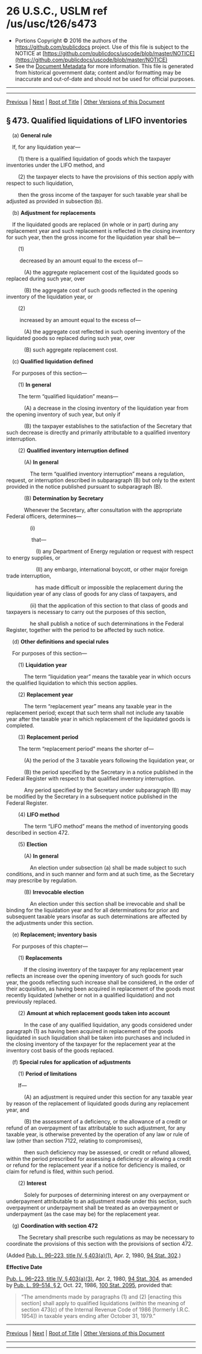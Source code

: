 ---
---

# 26 U.S.C., USLM ref /us/usc/t26/s473

* Portions Copyright © 2016 the authors of the https://github.com/publicdocs project.
  Use of this file is subject to the NOTICE at [https://github.com/publicdocs/uscode/blob/master/NOTICE](https://github.com/publicdocs/uscode/blob/master/NOTICE)
* See the [Document Metadata](././../../../../../../../..//README.md) for more information.
  This file is generated from historical government data; content and/or formatting may be inaccurate and out-of-date and should not be used for official purposes.

----------
----------

[Previous](./../../../../../../../..//us/usc/t26/stA/ch1/schE/ptII/sptD/m__us_usc_t26_s472.md) | [Next](./../../../../../../../..//us/usc/t26/stA/ch1/schE/ptII/sptD/m__us_usc_t26_s474.md) | [Root of Title](./../../../../../../../../) | [Other Versions of this Document](https://publicdocs.github.io/go/links?ns=uslm&ref=%2Fus%2Fusc%2Ft26%2Fs473)

## § 473. Qualified liquidations of LIFO inventories

    (a) __General rule__ 

    If, for any liquidation year—

        (1) there is a qualified liquidation of goods which the taxpayer inventories under the LIFO method, and

        (2) the taxpayer elects to have the provisions of this section apply with respect to such liquidation,

        then the gross income of the taxpayer for such taxable year shall be adjusted as provided in subsection (b).

    (b) __Adjustment for replacements__ 

    If the liquidated goods are replaced (in whole or in part) during any replacement year and such replacement is reflected in the closing inventory for such year, then the gross income for the liquidation year shall be—

        (1)

         decreased by an amount equal to the excess of—

            (A) the aggregate replacement cost of the liquidated goods so replaced during such year, over

            (B) the aggregate cost of such goods reflected in the opening inventory of the liquidation year, or

        (2)

         increased by an amount equal to the excess of—

            (A) the aggregate cost reflected in such opening inventory of the liquidated goods so replaced during such year, over

            (B) such aggregate replacement cost.

    (c) __Qualified liquidation defined__ 

    For purposes of this section—

        (1) __In general__ 

        The term “qualified liquidation” means—

            (A) a decrease in the closing inventory of the liquidation year from the opening inventory of such year, but only if

            (B) the taxpayer establishes to the satisfaction of the Secretary that such decrease is directly and primarily attributable to a qualified inventory interruption.

        (2) __Qualified inventory interruption defined__ 

            (A) __In general__ 

                The term “qualified inventory interruption” means a regulation, request, or interruption described in subparagraph (B) but only to the extent provided in the notice published pursuant to subparagraph (B).

            (B) __Determination by Secretary__ 

            Whenever the Secretary, after consultation with the appropriate Federal officers, determines—

                (i)

                 that—

                    (I) any Department of Energy regulation or request with respect to energy supplies, or

                    (II) any embargo, international boycott, or other major foreign trade interruption,

                 has made difficult or impossible the replacement during the liquidation year of any class of goods for any class of taxpayers, and

                (ii) that the application of this section to that class of goods and taxpayers is necessary to carry out the purposes of this section,

                he shall publish a notice of such determinations in the Federal Register, together with the period to be affected by such notice.

    (d) __Other definitions and special rules__ 

    For purposes of this section—

        (1) __Liquidation year__ 

            The term “liquidation year” means the taxable year in which occurs the qualified liquidation to which this section applies.

        (2) __Replacement year__ 

            The term “replacement year” means any taxable year in the replacement period; except that such term shall not include any taxable year after the taxable year in which replacement of the liquidated goods is completed.

        (3) __Replacement period__ 

        The term “replacement period” means the shorter of—

            (A) the period of the 3 taxable years following the liquidation year, or

            (B) the period specified by the Secretary in a notice published in the Federal Register with respect to that qualified inventory interruption.

            Any period specified by the Secretary under subparagraph (B) may be modified by the Secretary in a subsequent notice published in the Federal Register.

        (4) __LIFO method__ 

            The term “LIFO method” means the method of inventorying goods described in section 472.

        (5) __Election__ 

            (A) __In general__ 

                An election under subsection (a) shall be made subject to such conditions, and in such manner and form and at such time, as the Secretary may prescribe by regulation.

            (B) __Irrevocable election__ 

                An election under this section shall be irrevocable and shall be binding for the liquidation year and for all determinations for prior and subsequent taxable years insofar as such determinations are affected by the adjustments under this section.

    (e) __Replacement; inventory basis__ 

    For purposes of this chapter—

        (1) __Replacements__ 

            If the closing inventory of the taxpayer for any replacement year reflects an increase over the opening inventory of such goods for such year, the goods reflecting such increase shall be considered, in the order of their acquisition, as having been acquired in replacement of the goods most recently liquidated (whether or not in a qualified liquidation) and not previously replaced.

        (2) __Amount at which replacement goods taken into account__ 

            In the case of any qualified liquidation, any goods considered under paragraph (1) as having been acquired in replacement of the goods liquidated in such liquidation shall be taken into purchases and included in the closing inventory of the taxpayer for the replacement year at the inventory cost basis of the goods replaced.

    (f) __Special rules for application of adjustments__ 

        (1) __Period of limitations__ 

        If—

            (A) an adjustment is required under this section for any taxable year by reason of the replacement of liquidated goods during any replacement year, and

            (B) the assessment of a deficiency, or the allowance of a credit or refund of an overpayment of tax attributable to such adjustment, for any taxable year, is otherwise prevented by the operation of any law or rule of law (other than section 7122, relating to compromises),

            then such deficiency may be assessed, or credit or refund allowed, within the period prescribed for assessing a deficiency or allowing a credit or refund for the replacement year if a notice for deficiency is mailed, or claim for refund is filed, within such period.

        (2) __Interest__ 

            Solely for purposes of determining interest on any overpayment or underpayment attributable to an adjustment made under this section, such overpayment or underpayment shall be treated as an overpayment or underpayment (as the case may be) for the replacement year.

    (g) __Coordination with section 472__ 

        The Secretary shall prescribe such regulations as may be necessary to coordinate the provisions of this section with the provisions of section 472.

(Added [Pub. L. 96–223, title IV, § 403(a)(1)][/us/pl/96/223/s403/a/1], Apr. 2, 1980, [94 Stat. 302][/us/stat/94/302].)

 __Effective Date__ 

[Pub. L. 96–223, title IV, § 403(a)(3)][/us/pl/96/223/s403/a/3], Apr. 2, 1980, [94 Stat. 304][/us/stat/94/304], as amended by [Pub. L. 99–514, § 2][/us/pl/99/514/s2], Oct. 22, 1986, [100 Stat. 2095][/us/stat/100/2095], provided that: 

> “The amendments made by paragraphs (1) and (2) \[enacting this section\] shall apply to qualified liquidations (within the meaning of section 473(c) of the Internal Revenue Code of 1986 \[formerly I.R.C. 1954\]) in taxable years ending after October 31, 1979.”

----------

[Previous](./../../../../../../../..//us/usc/t26/stA/ch1/schE/ptII/sptD/m__us_usc_t26_s472.md) | [Next](./../../../../../../../..//us/usc/t26/stA/ch1/schE/ptII/sptD/m__us_usc_t26_s474.md) | [Root of Title](./../../../../../../../../) | [Other Versions of this Document](https://publicdocs.github.io/go/links?ns=uslm&ref=%2Fus%2Fusc%2Ft26%2Fs473)

----------
----------

[/us/pl/96/223/s403/a/1]: https://publicdocs.github.io/go/links?ns=uslm&ref=%2Fus%2Fpl%2F96%2F223%2Fs403%2Fa%2F1
[/us/stat/94/302]: https://publicdocs.github.io/go/links?ns=uslm&ref=%2Fus%2Fstat%2F94%2F302
[/us/pl/96/223/s403/a/3]: https://publicdocs.github.io/go/links?ns=uslm&ref=%2Fus%2Fpl%2F96%2F223%2Fs403%2Fa%2F3
[/us/stat/94/304]: https://publicdocs.github.io/go/links?ns=uslm&ref=%2Fus%2Fstat%2F94%2F304
[/us/pl/99/514/s2]: https://publicdocs.github.io/go/links?ns=uslm&ref=%2Fus%2Fpl%2F99%2F514%2Fs2
[/us/stat/100/2095]: https://publicdocs.github.io/go/links?ns=uslm&ref=%2Fus%2Fstat%2F100%2F2095


